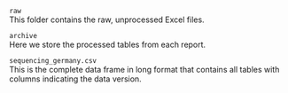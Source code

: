 ```raw```  
This folder contains the raw, unprocessed Excel files.

```archive```  
Here we store the processed tables from each report.

```sequencing_germany.csv```  
This is the complete data frame in long format that contains all tables with columns indicating the data version.
